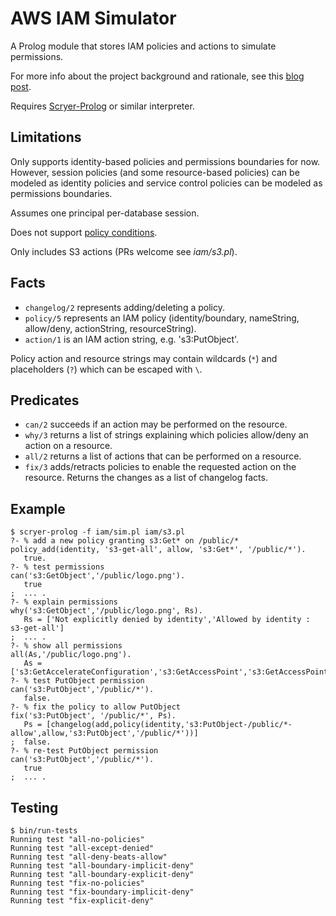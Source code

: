 AWS IAM Simulator
=================
A Prolog module that stores IAM policies and actions to simulate permissions.

For more info about the project background and rationale, see this [blog post](https://blog.dnmfarrell.com/post/simulating-aws-iam-with-prolog/).

Requires [Scryer-Prolog](https://scryer.pl/) or similar interpreter.

Limitations
-----------
Only supports identity-based policies and permissions boundaries for now. However, session policies (and some resource-based policies) can be modeled as identity policies and service control policies can be modeled as permissions boundaries.

Assumes one principal per-database session.

Does not support [policy conditions](https://docs.aws.amazon.com/IAM/latest/UserGuide/reference_policies_elements_condition.html).

Only includes S3 actions (PRs welcome see *iam/s3.pl*).

Facts
-----
* `changelog/2` represents adding/deleting a policy.
* `policy/5` represents an IAM policy (identity/boundary, nameString, allow/deny, actionString, resourceString).
* `action/1` is an IAM action string, e.g. 's3:PutObject'.

Policy action and resource strings may contain wildcards (`*`) and placeholders (`?`) which can be escaped with `\`.

Predicates
----------
* `can/2` succeeds if an action may be performed on the resource.
* `why/3` returns a list of strings explaining which policies allow/deny an action on a resource.
* `all/2` returns a list of actions that can be performed on a resource.
* `fix/3` adds/retracts policies to enable the requested action on the resource. Returns the changes as a list of changelog facts.

Example
-------
    $ scryer-prolog -f iam/sim.pl iam/s3.pl
    ?- % add a new policy granting s3:Get* on /public/*
    policy_add(identity, 's3-get-all', allow, 's3:Get*', '/public/*').
       true.
    ?- % test permissions
    can('s3:GetObject','/public/logo.png').
       true
    ;  ... .
    ?- % explain permissions
    why('s3:GetObject','/public/logo.png', Rs).
       Rs = ['Not explicitly denied by identity','Allowed by identity : s3-get-all']
    ;  ... .
    ?- % show all permissions
    all(As,'/public/logo.png').
       As = ['s3:GetAccelerateConfiguration','s3:GetAccessPoint','s3:GetAccessPointConfigurationForObjectLambda','s3:GetAccessPointForObjectLambda','s3:GetAccessPointPolicy','s3:GetAccessPointPolicyForObjectLambda','s3:GetAccessPointPolicyStatus','s3:GetAccessPointPolicyStatusForObjectLambda','s3:GetAccountPublicAccessBlock','s3:GetAnalyticsConfiguration','s3:GetBucketAcl','s3:GetBucketCORS','s3:GetBucketLocation','s3:GetBucketLogging','s3:GetBucketNotification','s3:GetBucketObjectLockConfiguration','s3:GetBucketOwnershipControls','s3:GetBucketPolicy','s3:GetBucketPolicyStatus','s3:GetBucketPublicAccessBlock'|...].
    ?- % test PutObject permission
    can('s3:PutObject','/public/*').
       false.
    ?- % fix the policy to allow PutObject
    fix('s3:PutObject', '/public/*', Ps).
       Ps = [changelog(add,policy(identity,'s3:PutObject-/public/*-allow',allow,'s3:PutObject','/public/*'))]
    ;  false.
    ?- % re-test PutObject permission
    can('s3:PutObject','/public/*').
       true
    ;  ... .

Testing
-------
    $ bin/run-tests
    Running test "all-no-policies"
    Running test "all-except-denied"
    Running test "all-deny-beats-allow"
    Running test "all-boundary-implicit-deny"
    Running test "all-boundary-explicit-deny"
    Running test "fix-no-policies"
    Running test "fix-boundary-implicit-deny"
    Running test "fix-explicit-deny"
